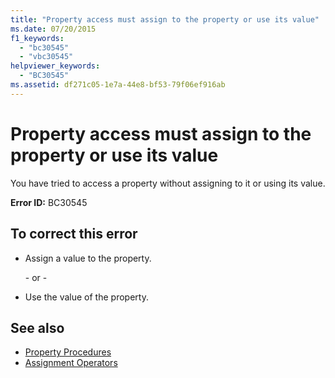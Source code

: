 ```yaml
---
title: "Property access must assign to the property or use its value"
ms.date: 07/20/2015
f1_keywords: 
  - "bc30545"
  - "vbc30545"
helpviewer_keywords: 
  - "BC30545"
ms.assetid: df271c05-1e7a-44e8-bf53-79f06ef916ab
---
```

# Property access must assign to the property or use its value
You have tried to access a property without assigning to it or using its value.
  
 **Error ID:** BC30545  
  
## To correct this error  
  
- Assign a value to the property.  
  
     \- or -  
  
- Use the value of the property.  
  
## See also

- [Property Procedures](../programming-guide/language-features/procedures/property-procedures.md)
- [Assignment Operators](../language-reference/operators/assignment-operators.md)
